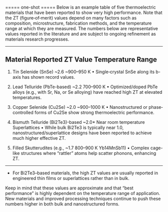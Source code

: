 ===== one-shot =====
Below is an example table of five thermoelectric materials that have been reported to show very high performance. Note that the ZT (figure‐of‐merit) values depend on many factors such as composition, microstructure, fabrication methods, and the temperature range at which they are measured. The numbers below are representative values reported in the literature and are subject to ongoing refinement as materials research progresses.

-----------------------------------------------------------
Material                          Reported ZT Value   Temperature Range
-----------------------------------------------------------
1. Tin Selenide (SnSe)               ~2.6             ~900–950 K 
   • Single‐crystal SnSe along its
     b-axis has shown record values.
     
2. Lead Telluride (PbTe-based)        ~2.2             700–900 K 
   • Optimized/doped PbTe alloys (e.g., with Sr, Na, or Se alloying)
     have reached high ZT at elevated temperatures.
     
3. Copper Selenide (Cu2Se)            ~2.0             ~900–1000 K 
   • Nanostructured or phase‐controlled forms of Cu2Se
     show strong thermoelectric performance.
     
4. Bismuth Telluride (Bi2Te3)-based    ~2.0*            Near room temperature 
   Superlattices
   • While bulk Bi2Te3 is typically near 1.0,
     nanostructured/superlattice designs have been reported
     to achieve much higher effective ZT.
     
5. Filled Skutterudites (e.g.,         ~1.7             800–900 K 
   Yb14MnSb11)
   • Complex cage-like structures where “rattler”
     atoms help scatter phonons, enhancing ZT.
-----------------------------------------------------------

* For Bi2Te3–based materials, the high ZT values are usually reported in engineered thin films or superlattices rather than in bulk. 

Keep in mind that these values are approximate and that “best performance” is highly dependent on the temperature range of application. New materials and improved processing techniques continue to push these numbers higher in both bulk and nanostructured forms.

